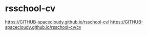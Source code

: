 # rsschool-cv

https://GITHUB-spacecloudy.github.io/rsschool-cv/
https://GITHUB-spacecloudy.github.io/rsschool-cv/cv
